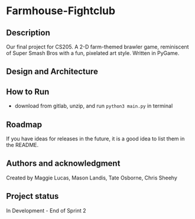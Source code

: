 # Farmhouse-Fightclub

## Description
Our final project for CS205. A 2-D farm-themed brawler game, reminiscent of Super Smash Bros with a fun,
pixelated art style. Written in PyGame.

## Design and Architecture

## How to Run
- download from gitlab, unzip, and run `python3 main.py` in terminal

## Roadmap
If you have ideas for releases in the future, it is a good idea to list them in the README.

## Authors and acknowledgment
Created by Maggie Lucas, Mason Landis, Tate Osborne, Chris Sheehy


## Project status
In Development - End of Sprint 2
